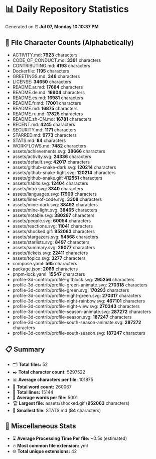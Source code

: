 # 📊 Daily Repository Statistics
Generated on ⏰ **Jul 07, Monday 10:10:37 PM**

## 📂 File Character Counts (Alphabetically)
- ACTIVITY.md: **7923** characters
- CODE_OF_CONDUCT.md: **3391** characters
- CONTRIBUTING.md: **4193** characters
- Dockerfile: **1195** characters
- GREETINGS.md: **346** characters
- LICENSE: **34650** characters
- README.ar.md: **17684** characters
- README.de.md: **16904** characters
- README.es.md: **16981** characters
- README.fr.md: **17001** characters
- README.md: **16875** characters
- README.ru.md: **17825** characters
- README.zh-CN.md: **16781** characters
- RECENT.md: **4245** characters
- SECURITY.md: **1171** characters
- STARRED.md: **9773** characters
- STATS.md: **84** characters
- WORKFLOWS.md: **7482** characters
- assets/achievements.svg: **38666** characters
- assets/activity.svg: **24336** characters
- assets/default.svg: **42017** characters
- assets/github-snake-dark.svg: **120214** characters
- assets/github-snake-light.svg: **120214** characters
- assets/github-snake.gif: **412551** characters
- assets/habits.svg: **12404** characters
- assets/intro.svg: **3340** characters
- assets/languages.svg: **17909** characters
- assets/lines-of-code.svg: **3308** characters
- assets/mine-dark.svg: **38492** characters
- assets/mine-light.svg: **38465** characters
- assets/notable.svg: **380267** characters
- assets/people.svg: **60054** characters
- assets/reactions.svg: **11041** characters
- assets/shocked.gif: **952063** characters
- assets/stargazers.svg: **54568** characters
- assets/starlists.svg: **8497** characters
- assets/summary.svg: **28077** characters
- assets/tickets.svg: **22411** characters
- assets/topics.svg: **3277** characters
- compose.yaml: **565** characters
- package.json: **2069** characters
- pnpm-lock.yaml: **15547** characters
- profile-3d-contrib/profile-gitblock.svg: **295256** characters
- profile-3d-contrib/profile-green-animate.svg: **270318** characters
- profile-3d-contrib/profile-green.svg: **170293** characters
- profile-3d-contrib/profile-night-green.svg: **270317** characters
- profile-3d-contrib/profile-night-rainbow.svg: **467101** characters
- profile-3d-contrib/profile-night-view.svg: **270343** characters
- profile-3d-contrib/profile-season-animate.svg: **287272** characters
- profile-3d-contrib/profile-season.svg: **187247** characters
- profile-3d-contrib/profile-south-season-animate.svg: **287272** characters
- profile-3d-contrib/profile-south-season.svg: **187247** characters

## 📋 Summary
- 🗂️ **Total files:** 52
- ✒️ **Total character count:** 5297522
- 📊 **Average characters per file:** 101875
- 📝 **Total word count:** 260067
- 🧾 **Total lines:** 15144
- 📐 **Average words per file:** 5001
- 🏆 **Largest file:** assets/shocked.gif (**952063** characters)
- 🥉 **Smallest file:** STATS.md (**84** characters)

## 🌟 Miscellaneous Stats
- ⌛ **Average Processing Time Per file:** ~0.5s (estimated)
- 🔥 **Most common file extension:** yml
- 🌐 **Total unique extensions:** 42
